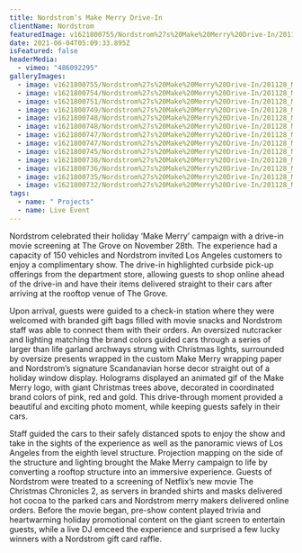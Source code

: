 ```yaml
---
title: Nordstrom’s Make Merry Drive-In
clientName: Nordstrom
featuredImage: v1621800755/Nordstrom%27s%20Make%20Merry%20Drive-In/201128_MM_Nordstorm_Christmas_Chronicles-8696_paboec.jpg
date: 2021-06-04T05:09:33.895Z
isFeatured: false
headerMedia:
  - vimeo: "486092295"
galleryImages:
  - image: v1621800755/Nordstrom%27s%20Make%20Merry%20Drive-In/201128_MM_Nordstorm_Christmas_Chronicles-8737_ydljxv.jpg
  - image: v1621800754/Nordstrom%27s%20Make%20Merry%20Drive-In/201128_MM_Nordstorm_Christmas_Chronicles-8540_ofhtfa.jpg
  - image: v1621800751/Nordstrom%27s%20Make%20Merry%20Drive-In/201128_MM_Nordstorm_Christmas_Chronicles-8765_ga9lwl.jpg
  - image: v1621800749/Nordstrom%27s%20Make%20Merry%20Drive-In/201128_MM_Nordstorm_Christmas_Chronicles-8771_q4dwrg.jpg
  - image: v1621800748/Nordstrom%27s%20Make%20Merry%20Drive-In/201128_MM_Nordstorm_Christmas_Chronicles-9071_p5gm2o.jpg
  - image: v1621800748/Nordstrom%27s%20Make%20Merry%20Drive-In/201128_MM_Nordstorm_Christmas_Chronicles-8936_vrvhq6.jpg
  - image: v1621800747/Nordstrom%27s%20Make%20Merry%20Drive-In/201128_MM_Nordstorm_Christmas_Chronicles-9166_bpfs9g.jpg
  - image: v1621800747/Nordstrom%27s%20Make%20Merry%20Drive-In/201128_MM_Nordstorm_Christmas_Chronicles-8782_qu3joj.jpg
  - image: v1621800745/Nordstrom%27s%20Make%20Merry%20Drive-In/201128_MM_Nordstorm_Christmas_Chronicles-9356_ghyrup.jpg
  - image: v1621800738/Nordstrom%27s%20Make%20Merry%20Drive-In/201128_MM_Nordstorm_Christmas_Chronicles-9228_l7eecb.jpg
  - image: v1621800736/Nordstrom%27s%20Make%20Merry%20Drive-In/201128_MM_Nordstorm_Christmas_Chronicles-9272_nxjkdw.jpg
  - image: v1621800735/Nordstrom%27s%20Make%20Merry%20Drive-In/201128_MM_Nordstorm_Christmas_Chronicles-9261_rway02.jpg
  - image: v1621800732/Nordstrom%27s%20Make%20Merry%20Drive-In/201128_MM_Nordstorm_Christmas_Chronicles-9290_fqw88u.jpg
tags:
  - name: " Projects"
  - name: Live Event
---
```

Nordstrom celebrated their holiday ‘Make Merry’ campaign with a drive-in movie screening at The Grove on November 28th. The experience had a capacity of 150 vehicles and Nordstrom invited Los Angeles customers to enjoy a complimentary show. The drive-in highlighted curbside pick-up offerings from the department store, allowing guests to shop online ahead of the drive-in and have their items delivered straight to their cars after arriving at the rooftop venue of The Grove.

Upon arrival, guests were guided to a check-in station where they were welcomed with branded gift bags filled with movie snacks and Nordstrom staff was able to connect them with their orders. An oversized nutcracker and lighting matching the brand colors guided cars through a series of larger than life garland archways strung with Christmas lights, surrounded by oversize presents wrapped in the custom Make Merry wrapping paper and Nordstrom’s signature Scandanavian horse decor straight out of a holiday window display. Holograms displayed an animated gif of the Make Merry logo, with giant Christmas trees above, decorated in coordinated brand colors of pink, red and gold. This drive-through moment provided a beautiful and exciting photo moment, while keeping guests safely in their cars. 

Staff guided the cars to their safely distanced spots to enjoy the show and take in the sights of the experience as well as the panoramic views of Los Angeles from the eighth level structure. Projection mapping on the side of the structure and lighting brought the Make Merry campaign to life by converting a rooftop structure into an immersive experience. Guests of Nordstrom were treated to a screening of Netflix’s new movie The Christmas Chronicles 2, as servers in branded shirts and masks delivered hot cocoa to the parked cars and Nordstrom merry makers delivered online orders. Before the movie began, pre-show content played trivia and heartwarming holiday promotional content on the giant screen to entertain guests, while a live DJ emceed the experience and surprised a few lucky winners with a Nordstrom gift card raffle.